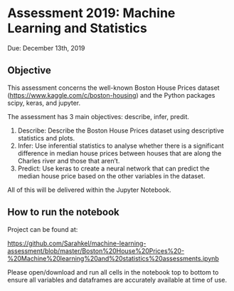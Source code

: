 # Assessment 2019: Machine Learning and Statistics 
Due: December 13th, 2019

## Objective
This assessment concerns the well-known Boston House Prices dataset (https://www.kaggle.com/c/boston-housing) and the Python packages scipy, keras, and jupyter.

The assessment has 3 main objectives: describe, infer, predit.

1. Describe: Describe the Boston House Prices dataset using descriptive statistics and plots.
2. Infer: Use inferential statistics to analyse whether there is a significant difference in median house prices between houses that are along the Charles river and those that aren’t.
3. Predict: Use keras to create a neural network that can predict the median house price based on the other variables in the dataset.

All of this will be delivered within the Jupyter Notebook.

## How to run the notebook

Project can be found at: 

https://github.com/Sarahkel/machine-learning-assessment/blob/master/Boston%20House%20Prices%20-%20Machine%20learning%20and%20statistics%20assessments.ipynb

Please open/download and run all cells in the notebook top to bottom to ensure all variables and dataframes are accurately available at time of use.
